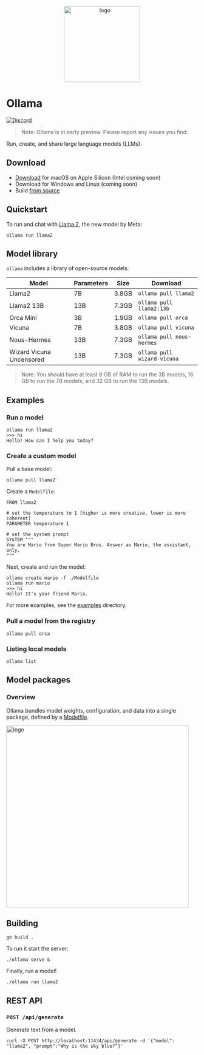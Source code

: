 <div align="center">
  <picture>
    <source media="(prefers-color-scheme: dark)" height="200px" srcset="https://github.com/jmorganca/ollama/assets/3325447/56ea1849-1284-4645-8970-956de6e51c3c">
    <img alt="logo" height="200px" src="https://github.com/jmorganca/ollama/assets/3325447/0d0b44e2-8f4a-4e99-9b52-a5c1c741c8f7">
  </picture>
</div>

# Ollama

[![Discord](https://dcbadge.vercel.app/api/server/ollama?style=flat&compact=true)](https://discord.gg/ollama)

> Note: Ollama is in early preview. Please report any issues you find.

Run, create, and share large language models (LLMs).

## Download

- [Download](https://ollama.ai/download) for macOS on Apple Silicon (Intel coming soon)
- Download for Windows and Linux (coming soon)
- Build [from source](#building)

## Quickstart

To run and chat with [Llama 2](https://ai.meta.com/llama), the new model by Meta:

```
ollama run llama2
```

## Model library

`ollama` includes a library of open-source models:

| Model                    | Parameters | Size  | Download                    |
| ------------------------ | ---------- | ----- | --------------------------- |
| Llama2                   | 7B         | 3.8GB | `ollama pull llama2`        |
| Llama2 13B               | 13B        | 7.3GB | `ollama pull llama2:13b`    |
| Orca Mini                | 3B         | 1.9GB | `ollama pull orca`          |
| Vicuna                   | 7B         | 3.8GB | `ollama pull vicuna`        |
| Nous-Hermes              | 13B        | 7.3GB | `ollama pull nous-hermes`   |
| Wizard Vicuna Uncensored | 13B        | 7.3GB | `ollama pull wizard-vicuna` |

> Note: You should have at least 8 GB of RAM to run the 3B models, 16 GB to run the 7B models, and 32 GB to run the 13B models.

## Examples

### Run a model

```
ollama run llama2
>>> hi
Hello! How can I help you today?
```

### Create a custom model

Pull a base model:

```
ollama pull llama2
```

Create a `Modelfile`:

```
FROM llama2

# set the temperature to 1 [higher is more creative, lower is more coherent]
PARAMETER temperature 1

# set the system prompt
SYSTEM """
You are Mario from Super Mario Bros. Answer as Mario, the assistant, only.
"""
```

Next, create and run the model:

```
ollama create mario -f ./Modelfile
ollama run mario
>>> hi
Hello! It's your friend Mario.
```

For more examples, see the [examples](./examples) directory.

### Pull a model from the registry

```
ollama pull orca
```

### Listing local models

```
ollama list
```

## Model packages

### Overview

Ollama bundles model weights, configuration, and data into a single package, defined by a [Modelfile](./docs/modelfile.md).

<picture>
  <source media="(prefers-color-scheme: dark)" height="480" srcset="https://github.com/jmorganca/ollama/assets/251292/2fd96b5f-191b-45c1-9668-941cfad4eb70">
  <img alt="logo" height="480" src="https://github.com/jmorganca/ollama/assets/251292/2fd96b5f-191b-45c1-9668-941cfad4eb70">
</picture>

## Building

```
go build .
```

To run it start the server:

```
./ollama serve &
```

Finally, run a model!

```
./ollama run llama2
```

## REST API

### `POST /api/generate`

Generate text from a model.

```
curl -X POST http://localhost:11434/api/generate -d '{"model": "llama2", "prompt":"Why is the sky blue?"}'
```
